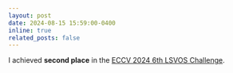```yaml
---
layout: post
date: 2024-08-15 15:59:00-0400
inline: true
related_posts: false
---
```


I achieved **second place** in the <a href="https://www.omnilabel.org/challenge/challenge-2023" target="_blank">ECCV 2024 6th LSVOS Challenge</a>.
